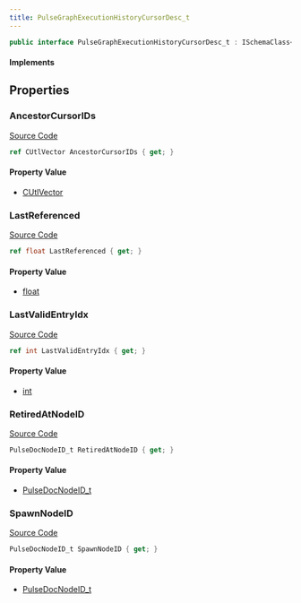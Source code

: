 ```yaml
---
title: PulseGraphExecutionHistoryCursorDesc_t
---
```


```csharp
public interface PulseGraphExecutionHistoryCursorDesc_t : ISchemaClass<PulseGraphExecutionHistoryCursorDesc_t>, ISchemaField, ISchemaClass, INativeHandle
```

#### Implements

## Properties

### AncestorCursorIDs

[Source Code](https://github.com/swiftly-solution/swiftlys2/blob/beta/managed/src/SwiftlyS2.Generated/Schemas/Interfaces/PulseGraphExecutionHistoryCursorDesc_t.cs#L17)

```csharp
ref CUtlVector AncestorCursorIDs { get; }
```

#### Property Value

- [CUtlVector](/docs/api/)

### LastReferenced

[Source Code](https://github.com/swiftly-solution/swiftlys2/blob/beta/managed/src/SwiftlyS2.Generated/Schemas/Interfaces/PulseGraphExecutionHistoryCursorDesc_t.cs#L23)

```csharp
ref float LastReferenced { get; }
```

#### Property Value

- [float](https://learn.microsoft.com/dotnet/api/system.single)

### LastValidEntryIdx

[Source Code](https://github.com/swiftly-solution/swiftlys2/blob/beta/managed/src/SwiftlyS2.Generated/Schemas/Interfaces/PulseGraphExecutionHistoryCursorDesc_t.cs#L25)

```csharp
ref int LastValidEntryIdx { get; }
```

#### Property Value

- [int](https://learn.microsoft.com/dotnet/api/system.int32)

### RetiredAtNodeID

[Source Code](https://github.com/swiftly-solution/swiftlys2/blob/beta/managed/src/SwiftlyS2.Generated/Schemas/Interfaces/PulseGraphExecutionHistoryCursorDesc_t.cs#L21)

```csharp
PulseDocNodeID_t RetiredAtNodeID { get; }
```

#### Property Value

- [PulseDocNodeID_t](/docs/api/shared/schemadefinitions/pulsedocnodeid_t)

### SpawnNodeID

[Source Code](https://github.com/swiftly-solution/swiftlys2/blob/beta/managed/src/SwiftlyS2.Generated/Schemas/Interfaces/PulseGraphExecutionHistoryCursorDesc_t.cs#L19)

```csharp
PulseDocNodeID_t SpawnNodeID { get; }
```

#### Property Value

- [PulseDocNodeID_t](/docs/api/shared/schemadefinitions/pulsedocnodeid_t)

